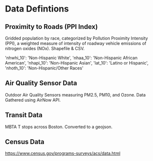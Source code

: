 # Data Defintions
## Proximity to Roads (PPI Index)

Gridded population by race, categorized by Pollution Proximity Intensity (PPI), a weighted measure of intensity of roadway vehicle emissions of nitrogen oxides (NOx). Shapefile & CSV.

'nhwhi_10': 'Non-Hispanic White',
'nhaa_10': 'Non-Hispanic African American',
'nhapi_10': 'Non-Hispanic Asian',
'lat_10': 'Latino or Hispanic',
'nhoth_10': 'Non-Hispanic/Other Races'


## Air Quality Sensor Data

Outdoor Air Quality Sensors measuring PM2.5, PM10, and Ozone. Data Gathered using AirNow API.


## Transit Data

MBTA T stops across Boston. Converted to a geojson.


## Census Data
https://www.census.gov/programs-surveys/acs/data.html




